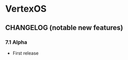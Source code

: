 VertexOS
===============

CHANGELOG (notable new features)
---------

### 7.1 Alpha
* First release

